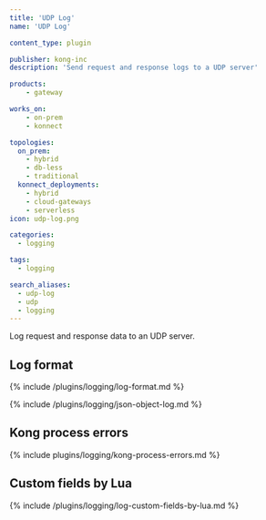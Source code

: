 ```yaml
---
title: 'UDP Log'
name: 'UDP Log'

content_type: plugin

publisher: kong-inc
description: 'Send request and response logs to a UDP server'

products:
    - gateway

works_on:
    - on-prem
    - konnect

topologies:
  on_prem:
    - hybrid
    - db-less
    - traditional
  konnect_deployments:
    - hybrid
    - cloud-gateways
    - serverless
icon: udp-log.png

categories:
  - logging

tags:
  - logging

search_aliases:
  - udp-log
  - udp
  - logging
---
```


Log request and response data to an UDP server.

## Log format

{% include /plugins/logging/log-format.md %}

{% include /plugins/logging/json-object-log.md %}

## Kong process errors

{% include plugins/logging/kong-process-errors.md %}

## Custom fields by Lua

{% include /plugins/logging/log-custom-fields-by-lua.md %}
